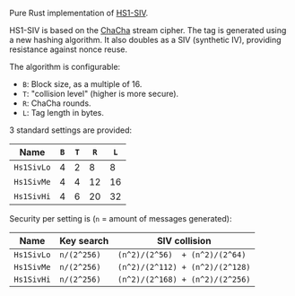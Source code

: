 Pure Rust implementation of [HS1-SIV][0].

HS1-SIV is based on the [ChaCha][1] stream cipher.
The tag is generated using a new hashing algorithm.
It also doubles as a SIV (synthetic IV),
providing resistance against nonce reuse.

The algorithm is configurable:
- `B`: Block size, as a multiple of 16.
- `T`: "collision level" (higher is more secure).
- `R`: ChaCha rounds.
- `L`: Tag length in bytes.

3 standard settings are provided:

| Name       | `B` | `T` | `R` | `L` |
|------------|-----|-----|-----|-----|
| `Hs1SivLo` |   4 |   2 |   8 |   8 |
| `Hs1SivMe` |   4 |   4 |  12 |  16 |
| `Hs1SivHi` |   4 |   6 |  20 |  32 |

Security per setting is (`n` = amount of messages generated):

| Name       | Key search  | SIV collision                   |
|------------|-------------|---------------------------------|
| `Hs1SivLo` | `n/(2^256)` | `(n^2)/(2^56)  + (n^2)/(2^64) ` |
| `Hs1SivMe` | `n/(2^256)` | `(n^2)/(2^112) + (n^2)/(2^128)` |
| `Hs1SivHi` | `n/(2^256)` | `(n^2)/(2^168) + (n^2)/(2^256)` |


[0]: https://krovetz.net/csus/papers/hs1-siv_v2.2.pdf
[1]: https://docs.rs/chacha20/
